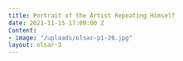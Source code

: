 ```yaml
---
title: Portrait of the Artist Repeating Himself
date: 2021-11-15 17:09:00 Z
Content:
- image: "/uploads/olsar-p1-26.jpg"
layout: olsar-3
---
```


